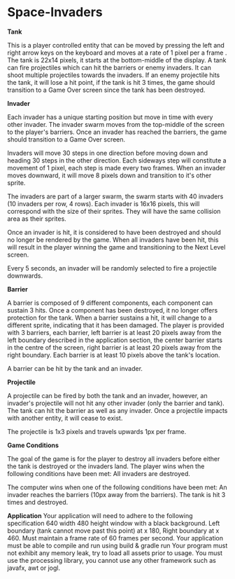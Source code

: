 # Space-Invaders

**Tank**

This is a player controlled entity that can be moved by pressing the left and right arrow keys on the keyboard and moves at a rate of 1 pixel per a frame . The tank is 22x14 pixels, it starts at the bottom-middle of the display. A tank can fire projectiles which can hit the barriers or enemy invaders. It can shoot multiple projectiles towards the invaders. If an enemy projectile hits the tank, it will lose a hit point, if the tank is hit 3 times, the game should transition to a Game Over screen since the tank has been destroyed.

**Invader**

Each invader has a unique starting position but move in time with every other invader. The invader swarm moves from the top-middle of the screen to the player's barriers. Once an invader has reached the barriers, the game should transition to a Game Over screen.

Invaders will move 30 steps in one direction before moving down and heading 30 steps in the other direction. Each sideways step will constitute a movement of 1 pixel, each step is made every two frames. When an invader moves downward, it will move 8 pixels down and transition to it's other sprite.

The invaders are part of a larger swarm, the swarm starts with 40 invaders (10 invaders per row, 4 rows). Each invader is 16x16 pixels, this will correspond with the size of their sprites. They will have the same collision area as their sprites.

Once an invader is hit, it is considered to have been destroyed and should no longer be rendered by the game. When all invaders have been hit, this will result in the player winning the game and transitioning to the Next Level screen.

Every 5 seconds, an invader will be randomly selected to fire a projectile downwards.

**Barrier**

A barrier is composed of 9 different components, each component can sustain 3 hits. Once a component has been destroyed, it no longer offers protection for the tank. When a barrier sustains a hit, it will change to a different sprite, indicating that it has been damaged. The player is provided with 3 barriers, each barrier, left barrier is at least 20 pixels away from the left boundary described in the application section, the center barrier starts in the centre of the screen, right barrier is at least 20 pixels away from the right boundary. Each barrier is at least 10 pixels above the tank's location.

A barrier can be hit by the tank and an invader.

**Projectile**

A projectile can be fired by both the tank and an invader, however, an invader's projectile will not hit any other invader (only the barrier and tank). The tank can hit the barrier as well as any invader. Once a projectile impacts with another entity, it will cease to exist.

The projectile is 1x3 pixels and travels upwards 1px per frame.

**Game Conditions**

The goal of the game is for the player to destroy all invaders before either the tank is destroyed or the invaders land.
The player wins when the following conditions have been met: 
All invaders are destroyed.

The computer wins when one of the following conditions have been met:
An invader reaches the barriers (10px away from the barriers). 
The tank is hit 3 times and destroyed.

**Application**
Your application will need to adhere to the following specification
640 width 480 height window with a black background.
Left boundary (tank cannot move past this point) at x 180, Right boundary at x 460.
Must maintain a frame rate of 60 frames per second.
Your application must be able to compile and run using build & gradle run
Your program must not exhibit any memory leak, try to load all assets prior to usage.
You must use the processing library, you cannot use any other framework such as javafx, awt or jogl.
